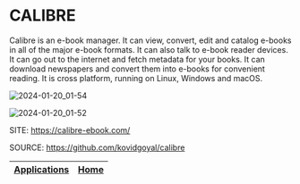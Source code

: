 # CALIBRE

 Calibre is an e-book manager. It can view, convert, edit and catalog  e-books in all of the major e-book formats. It can also talk to e-book  reader devices. It can go out to the internet and fetch metadata for  your books. It can download newspapers and convert them into e-books  for convenient reading. It is cross platform, running on Linux,  Windows and macOS.

 
 ![2024-01-20_01-54](https://github.com/nazdridoy/Portable-Linux-Apps.github.io/assets/45564804/cf633ad3-3a81-4e58-a215-80b66c1610d6)


 ![2024-01-20_01-52](https://github.com/nazdridoy/Portable-Linux-Apps.github.io/assets/45564804/6322ee73-9ba0-4204-92cd-8ce739180e6e)

 
 SITE: https://calibre-ebook.com/

 SOURCE: https://github.com/kovidgoyal/calibre

 | [Applications](https://portable-linux-apps.github.io/apps.html) | [Home](https://portable-linux-apps.github.io)
 | --- | --- |
